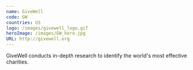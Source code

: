```yaml
---
name: GiveWell
code: GW
countries: US
logo: /images/givewell_logo.gif
heroImage: /images/GW_hero.jpg
URL: http://givewell.org
---
```

GiveWell conducts in-depth research to identify the world's most effective charities.
